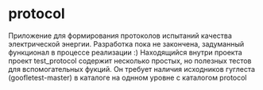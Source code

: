 # protocol
Приложение для формирования протоколов испытаний качества электрической
энергии. Разработка пока не закончена, задуманный функционал в процессе
реализации :)
Находящийся внутри проекта проект test_protocol содержит несколько простых, но
полезных тестов для вспомогательных фукций. Он требует наличия исходников
гуглеста (goofletest-master) в каталоге на однном уровне с каталогом protocol
